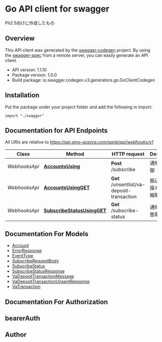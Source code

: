 # Go API client for swagger

<p>Ph2.5向けに作成したもの</p> 

## Overview
This API client was generated by the [swagger-codegen](https://github.com/swagger-api/swagger-codegen) project.  By using the [swagger-spec](https://github.com/swagger-api/swagger-spec) from a remote server, you can easily generate an API client.

- API version: 1.1.10
- Package version: 1.0.0
- Build package: io.swagger.codegen.v3.generators.go.GoClientCodegen

## Installation
Put the package under your project folder and add the following in import:
```golang
import "./swagger"
```

## Documentation for API Endpoints

All URIs are relative to *https://api.gmo-aozora.com/ganb/api/webhooks/v1*

Class | Method | HTTP request | Description
------------ | ------------- | ------------- | -------------
*WebhooksApi* | [**AccountsUsing**](docs/WebhooksApi.md#accountsusing) | **Post** /subscribe | 通知配信制御
*WebhooksApi* | [**AccountsUsingGET**](docs/WebhooksApi.md#accountsusingget) | **Get** /unsentlist/va-deposit-transaction | 振込入金口座未送信明細取得
*WebhooksApi* | [**SubscribeStatusUsingGET**](docs/WebhooksApi.md#subscribestatususingget) | **Get** /subscribe-status | 通知配信状態取得

## Documentation For Models

 - [Account](docs/Account.md)
 - [ErrorResponse](docs/ErrorResponse.md)
 - [EventType](docs/EventType.md)
 - [SubscribeRequestBody](docs/SubscribeRequestBody.md)
 - [SubscribeStatus](docs/SubscribeStatus.md)
 - [SubscribeStatusResponse](docs/SubscribeStatusResponse.md)
 - [VaDepositTransactionMessage](docs/VaDepositTransactionMessage.md)
 - [VaDepositTransactionUnsentResponse](docs/VaDepositTransactionUnsentResponse.md)
 - [VaTransaction](docs/VaTransaction.md)

## Documentation For Authorization

## bearerAuth

## Author


